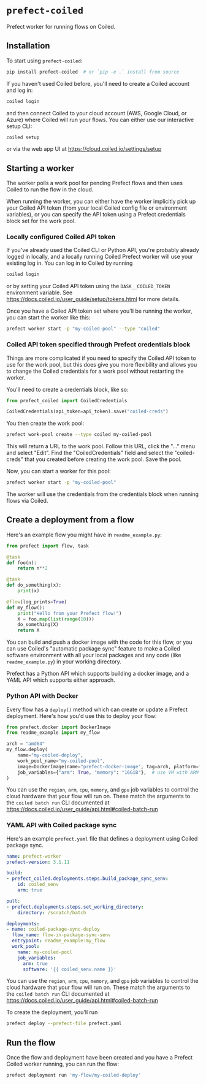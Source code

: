 # `prefect-coiled`

Prefect worker for running flows on Coiled.

## Installation

To start using `prefect-coiled`:

```bash
pip install prefect-coiled  # or `pip -e .` install from source 
```

If you haven't used Coiled before, you'll need to create a Coiled account and log in:

```bash
coiled login
```
and then connect Coiled to your cloud account (AWS, Google Cloud, or Azure) where Coiled will run your flows.
You can either use our interactive setup CLI:

```bash
coiled setup
```

or via the web app UI at https://cloud.coiled.io/settings/setup

## Starting a worker

The worker polls a work pool for pending Prefect flows and then uses Coiled to run the flow in the cloud.

When running the worker, you can either have the worker implicitly pick up your Coiled API token
(from your local Coiled config file or environment variables),
or you can specify the API token using a Prefect credentials block set for the work pool.

### Locally configured Coiled API token

If you've already used the Coiled CLI or Python API, you're probably already logged in locally,
and a locally running Coiled Prefect worker will use your existing log in.
You can log in to Coiled by running

```bash
coiled login
```

or by setting your Coiled API token using the ``DASK__COILED_TOKEN`` environment variable.
See https://docs.coiled.io/user_guide/setup/tokens.html for more details.

Once you have a Coiled API token set where you'll be running the worker, you can start the worker like this:

```bash
prefect worker start -p "my-coiled-pool" --type "coiled"
```

### Coiled API token specified through Prefect credentials block

Things are more complicated if you need to specify the Coiled API token to use for the work pool,
but this does give you more flexibility and allows you to change the Coiled credentials
for a work pool without restarting the worker.

You'll need to create a credentials block, like so:

```python
from prefect_coiled import CoiledCredentials

CoiledCredentials(api_token=api_token).save("coiled-creds")
```

You then create the work pool:

```bash
prefect work-pool create --type coiled my-coiled-pool
```

This will return a URL to the work pool. Follow this URL, click the "..." menu and select "Edit".
Find the "CoiledCredentials" field and select the "coiled-creds" that you created before creating the work pool.
Save the pool.

Now, you can start a worker for this pool:

```bash
prefect worker start -p "my-coiled-pool"
```

The worker will use the credentials from the credentials block when running flows via Coiled.

## Create a deployment from a flow

Here's an example flow you might have in `readme_example.py`:

```python
from prefect import flow, task

@task
def foo(n):
    return n**2

@task
def do_something(x):
    print(x)

@flow(log_prints=True)
def my_flow():
    print("Hello from your Prefect flow!")
    X = foo.map(list(range(10)))
    do_something(X)
    return X
```

You can build and push a docker image with the code for this flow,
or you can use Coiled's "automatic package sync" feature to make a Coiled software environment with all your local packages and any code (like `readme_example.py`) in your working directory. 

Prefect has a Python API which supports building a docker image, and a YAML API which supports either approach.

### Python API with Docker

Every flow has a ``deploy()`` method which can create or update a Prefect deployment. Here's how you'd use this to deploy your flow:

```python
from prefect.docker import DockerImage
from readme_example import my_flow

arch = "amd64"
my_flow.deploy(
    name="my-coiled-deploy",
    work_pool_name="my-coiled-pool",
    image=DockerImage(name="prefect-docker-image", tag=arch, platform=f"linux/{arch}"),
    job_variables={"arm": True, "memory": "16GiB"},  # use VM with ARM cpu and 16GiB of memory for this flow
)
```

You can use the ``region``, ``arm``, ``cpu``, ``memory``, and ``gpu`` job variables to control the cloud hardware that your flow will run on.
These match the arguments to the ``coiled batch run`` CLI documented at https://docs.coiled.io/user_guide/api.html#coiled-batch-run

### YAML API with Coiled package sync

Here's an example ``prefect.yaml`` file that defines a deployment using Coiled package sync.

```yaml
name: prefect-worker
prefect-version: 3.1.11

build:
- prefect_coiled.deployments.steps.build_package_sync_senv:
    id: coiled_senv
    arm: true

pull:
- prefect.deployments.steps.set_working_directory:
    directory: /scratch/batch

deployments:
- name: coiled-package-sync-deploy
  flow_name: flow-in-package-sync-senv
  entrypoint: readme_example:my_flow
  work_pool:
    name: my-coiled-pool
    job_variables:
      arm: true
      software: '{{ coiled_senv.name }}'
```

You can use the ``region``, ``arm``, ``cpu``, ``memory``, and ``gpu`` job variables to control the cloud hardware that your flow will run on.
These match the arguments to the ``coiled batch run`` CLI documented at https://docs.coiled.io/user_guide/api.html#coiled-batch-run

To create the deployment, you'll run

```bash
prefect deploy --prefect-file prefect.yaml
```

## Run the flow

Once the flow and deployment have been created and you have a Prefect Coiled worker running, you can run the flow:

```bash
prefect deployment run 'my-flow/my-coiled-deploy'
```
